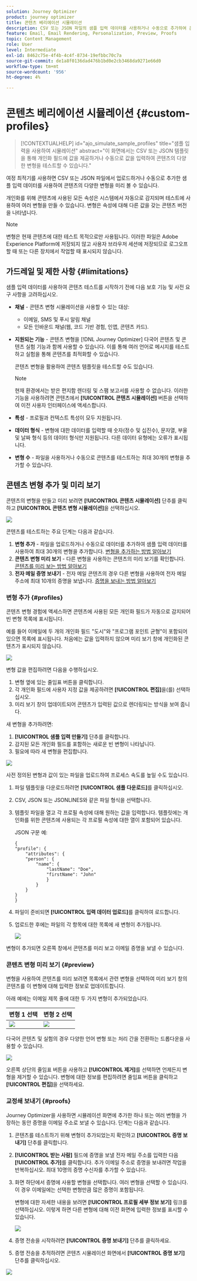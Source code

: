 ```yaml
---
solution: Journey Optimizer
product: journey optimizer
title: 콘텐츠 베리에이션 시뮬레이션
description: CSV 또는 JSON 파일의 샘플 입력 데이터를 사용하거나 수동으로 추가하여 콘텐츠를 미리 보고 이메일 증명을 보내는 방법에 대해 알아봅니다.
feature: Email, Email Rendering, Personalization, Preview, Proofs
topic: Content Management
role: User
level: Intermediate
exl-id: 8462c75e-4f4b-4c4f-8734-19efbbc70c7a
source-git-commit: de1a8f0136dad476b1bd0e2cb3468da9271e66d0
workflow-type: tm+mt
source-wordcount: '956'
ht-degree: 4%

---
```


# 콘텐츠 베리에이션 시뮬레이션 {#custom-profiles}

>[!CONTEXTUALHELP]
>id="ajo_simulate_sample_profiles"
>title="샘플 입력을 사용하여 시뮬레이션"
>abstract="이 화면에서는 CSV 또는 JSON 템플릿을 통해 개인화 필드에 값을 제공하거나 수동으로 값을 입력하여 콘텐츠의 다양한 변형을 테스트할 수 있습니다."

여정 최적기를 사용하면 CSV 또는 JSON 파일에서 업로드하거나 수동으로 추가한 샘플 입력 데이터를 사용하여 콘텐츠의 다양한 변형을 미리 볼 수 있습니다.

개인화를 위해 콘텐츠에 사용된 모든 속성은 시스템에서 자동으로 감지되며 테스트에 사용하여 여러 변형을 만들 수 있습니다. 변형은 속성에 대해 다른 값을 갖는 콘텐츠 버전을 나타냅니다.

>[!NOTE]
>
>변형은 현재 콘텐츠에 대한 테스트 목적으로만 사용됩니다. 이러한 파일은 Adobe Experience Platform에 저장되지 않고 사용자 브라우저 세션에 저장되므로 로그오프할 때 또는 다른 장치에서 작업할 때 표시되지 않습니다.

## 가드레일 및 제한 사항 {#limitations}

샘플 입력 데이터를 사용하여 콘텐츠 테스트를 시작하기 전에 다음 보호 기능 및 사전 요구 사항을 고려하십시오.

* **채널** - 콘텐츠 변형 시뮬레이션을 사용할 수 있는 대상:

   * 이메일, SMS 및 푸시 알림 채널
   * 모든 인바운드 채널(웹, 코드 기반 경험, 인앱, 콘텐츠 카드).

* **지원되는 기능** - 콘텐츠 변형을 [!DNL Journey Optimizer] 다국어 콘텐츠 및 콘텐츠 실험 기능과 함께 사용할 수 있습니다. 이를 통해 여러 언어로 메시지를 테스트하고 실험을 통해 콘텐츠를 최적화할 수 있습니다.

  콘텐츠 변형을 활용하여 콘텐츠 템플릿을 테스트할 수도 있습니다.

  >[!NOTE]
  >
  >현재 환경에서는 받은 편지함 렌더링 및 스팸 보고서를 사용할 수 없습니다. 이러한 기능을 사용하려면 콘텐츠에서 **[!UICONTROL 콘텐츠 시뮬레이션]** 버튼을 선택하여 이전 사용자 인터페이스에 액세스합니다.

* **특성** - 프로필과 컨텍스트 특성이 모두 지원됩니다.

* **데이터 형식** - 변형에 대한 데이터를 입력할 때 숫자(정수 및 십진수), 문자열, 부울 및 날짜 형식 등의 데이터 형식만 지원됩니다. 다른 데이터 유형에는 오류가 표시됩니다.

* **변형 수** - 파일을 사용하거나 수동으로 콘텐츠를 테스트하는 최대 30개의 변형을 추가할 수 있습니다.

## 콘텐츠 변형 추가 및 미리 보기

콘텐츠의 변형을 만들고 미리 보려면 **[!UICONTROL 콘텐츠 시뮬레이션]** 단추를 클릭하고 **[!UICONTROL 콘텐츠 변형 시뮬레이션]**&#x200B;을 선택하십시오.

![](assets/simulate-sample.png)

콘텐츠를 테스트하는 주요 단계는 다음과 같습니다.

1. **변형 추가** - 파일을 업로드하거나 수동으로 데이터를 추가하여 샘플 입력 데이터를 사용하여 최대 30개의 변형을 추가합니다. [변형을 추가하는 방법 알아보기](#profiles)
1. **콘텐츠 변형 미리 보기** - 다른 변형을 사용하는 콘텐츠의 미리 보기를 확인합니다. [콘텐츠를 미리 보는 방법 알아보기](#preview)
1. **전자 메일 증명 보내기** - 전자 메일 콘텐츠의 경우 다른 변형을 사용하여 전자 메일 주소에 최대 10개의 증명을 보냅니다. [증명을 보내는 방법 알아보기](#proofs)

### 변형 추가 {#profiles}

콘텐츠 변형 경험에 액세스하면 콘텐츠에 사용된 모든 개인화 필드가 자동으로 감지되어 빈 변형 목록에 표시됩니다.

예를 들어 이메일에 두 개의 개인화 필드 &quot;도시&quot;와 &quot;프로그램 포인트 균형&quot;이 포함되어 있으면 목록에 표시됩니다. 처음에는 값을 입력하지 않으며 미리 보기 창에 개인화된 콘텐츠가 표시되지 않습니다.

![](assets/simulate-custom-variants-list.png)

변형 값을 편집하려면 다음을 수행하십시오.

1. 변형 옆에 있는 줄임표 버튼을 클릭합니다.
1. 각 개인화 필드에 사용자 지정 값을 제공하려면 **[!UICONTROL 편집]**&#x200B;을(를) 선택하십시오.
1. 미리 보기 창이 업데이트되어 콘텐츠가 입력된 값으로 렌더링되는 방식을 보여 줍니다.

새 변형을 추가하려면:

1. **[!UICONTROL 샘플 입력 만들기]** 단추를 클릭합니다.
1. 감지된 모든 개인화 필드를 포함하는 새로운 빈 변형이 나타납니다.
1. 필요에 따라 새 변형을 편집합니다.

![](assets/simulate-custom-add.png)

사전 정의된 변형과 값이 있는 파일을 업로드하여 프로세스 속도를 높일 수도 있습니다.

1. 파일 템플릿을 다운로드하려면 **[!UICONTROL 샘플 다운로드]**&#x200B;를 클릭하십시오.
1. CSV, JSON 또는 JSONLINES와 같은 파일 형식을 선택합니다.
1. 템플릿 파일을 열고 각 프로필 속성에 대해 원하는 값을 입력합니다. 템플릿에는 개인화를 위한 콘텐츠에 사용되는 각 프로필 속성에 대한 열이 포함되어 있습니다.

   JSON 구문 예:

   ```
   {
   "profile": {
       "attributes": {
       "person": {
           "name": {
               "lastName": "Doe",
               "firstName": "John"
               }
           }
       }
   }
   }
   ```

1. 파일이 준비되면 **[!UICONTROL 입력 데이터 업로드]**&#x200B;를 클릭하여 로드합니다.
1. 업로드한 후에는 파일의 각 항목에 대한 목록에 새 변형이 추가됩니다.

   ![](assets/simulate-custom-variants.png)

변형이 추가되면 오른쪽 창에서 콘텐츠를 미리 보고 이메일 증명을 보낼 수 있습니다.

### 콘텐츠 변형 미리 보기 {#preview}

변형을 사용하여 콘텐츠를 미리 보려면 목록에서 관련 변형을 선택하여 미리 보기 창의 콘텐츠를 이 변형에 대해 입력한 정보로 업데이트합니다.

아래 예에는 이메일 제목 줄에 대한 두 가지 변형이 추가되었습니다.

| 변형 1 선택 | 변형 2 선택 |
|----------|-------------|
| ![](assets/simulate-custom-boxes.png) | ![](assets/simulate-custom-boxes2.png) |

다국어 콘텐츠 및 실험의 경우 다양한 언어 변형 또는 처리 간을 전환하는 드롭다운을 사용할 수 있습니다.

![](assets/simulate-custom-experiment.png)

오른쪽 상단의 줄임표 버튼을 사용하고 **[!UICONTROL 제거]**&#x200B;를 선택하면 언제든지 변형을 제거할 수 있습니다. 변형에 대한 정보를 편집하려면 줄임표 버튼을 클릭하고 **[!UICONTROL 편집]**&#x200B;을 선택하세요.

### 교정쇄 보내기 {#proofs}

Journey Optimizer을 사용하면 시뮬레이션 화면에 추가한 하나 또는 여러 변형을 가장하는 동안 증명을 이메일 주소로 보낼 수 있습니다. 단계는 다음과 같습니다.

1. 콘텐츠를 테스트하기 위해 변형이 추가되었는지 확인하고 **[!UICONTROL 증명 보내기]** 단추를 클릭합니다.

1. **[!UICONTROL 받는 사람]** 필드에 증명을 보낼 전자 메일 주소를 입력한 다음 **[!UICONTROL 추가]**&#x200B;를 클릭합니다. 추가 이메일 주소로 증명을 보내려면 작업을 반복하십시오. 최대 10명의 증명 수신자를 추가할 수 있습니다.

1. 화면 하단에서 증명에 사용할 변형을 선택합니다. 여러 변형을 선택할 수 있습니다. 이 경우 이메일에는 선택한 변형만큼 많은 증명이 포함됩니다.

   변형에 대한 자세한 내용을 보려면 **[!UICONTROL 프로필 세부 정보 보기]** 링크를 선택하십시오. 이렇게 하면 다른 변형에 대해 이전 화면에 입력한 정보를 표시할 수 있습니다.

   ![](assets/simulate-custom-proofs.png)

1. 증명 전송을 시작하려면 **[!UICONTROL 증명 보내기]** 단추를 클릭하세요.

1. 증명 전송을 추적하려면 콘텐츠 시뮬레이션 화면에서 **[!UICONTROL 증명 보기]** 단추를 클릭하십시오.

![](assets/simulate-custom-sent-proofs.png)

